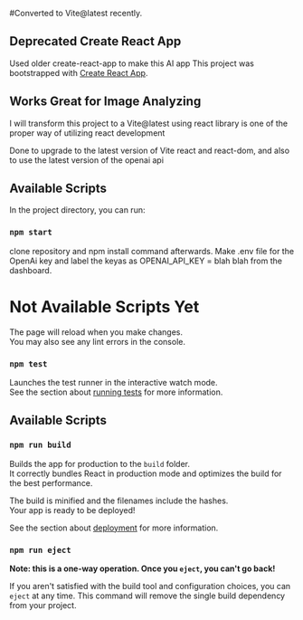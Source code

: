 #Converted to Vite@latest recently.

## Deprecated Create React App

Used older create-react-app to make this AI app
This project was bootstrapped with [Create React App](https://github.com/facebook/create-react-app).

## Works Great for Image Analyzing

I will transform this project to a Vite@latest using react library is one of the proper way of utilizing react development

Done to upgrade to the latest version of Vite react and react-dom, and also to use the latest version of the openai api

## Available Scripts

In the project directory, you can run:

### `npm start`

clone repository and npm install command afterwards. Make .env file for the OpenAi key and label the keyas as OPENAI_API_KEY = blah blah from the dashboard.

# Not Available Scripts Yet

The page will reload when you make changes.\
You may also see any lint errors in the console.

### `npm test`

Launches the test runner in the interactive watch mode.\
See the section about [running tests](https://facebook.github.io/create-react-app/docs/running-tests) for more information.

## Available Scripts

### `npm run build`

Builds the app for production to the `build` folder.\
It correctly bundles React in production mode and optimizes the build for the best performance.

The build is minified and the filenames include the hashes.\
Your app is ready to be deployed!

See the section about [deployment](https://facebook.github.io/create-react-app/docs/deployment) for more information.

### `npm run eject`

**Note: this is a one-way operation. Once you `eject`, you can't go back!**

If you aren't satisfied with the build tool and configuration choices, you can `eject` at any time. This command will remove the single build dependency from your project.
